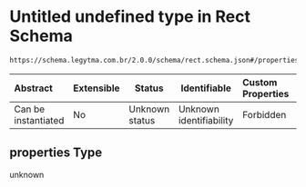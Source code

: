 # Untitled undefined type in Rect Schema

```txt
https://schema.legytma.com.br/2.0.0/schema/rect.schema.json#/properties
```




| Abstract            | Extensible | Status         | Identifiable            | Custom Properties | Additional Properties | Access Restrictions | Defined In                                                              |
| :------------------ | ---------- | -------------- | ----------------------- | :---------------- | --------------------- | ------------------- | ----------------------------------------------------------------------- |
| Can be instantiated | No         | Unknown status | Unknown identifiability | Forbidden         | Allowed               | none                | [rect.schema.json\*](../schema/rect.schema.json) |

## properties Type

unknown

